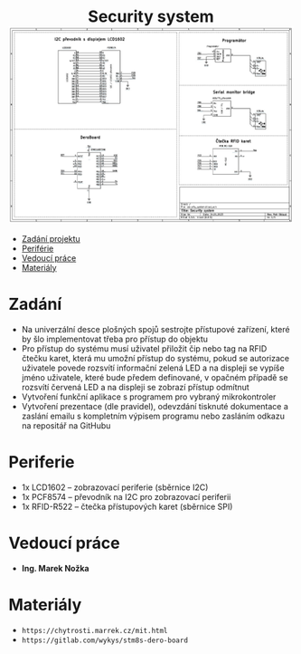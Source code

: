<!-- @format -->

<h1 align="center">
Security system

<img alt="schéma" src="dokumenty/schema.jpg" align = "center">
</h1>

- [Zadání projektu](#Zadani)
- [Periférie](#Periferie)
- [Vedoucí práce](#vedoucí-práce)
- [Materiály](#materiály)

# Zadání

- Na univerzální desce plošných spojů sestrojte přístupové zařízení, které by šlo implementovat třeba pro přístup do objektu
- Pro přístup do systému musí uživatel přiložit čip nebo tag na RFID čtečku karet, která mu umožní přístup do systému, pokud se autorizace uživatele povede rozsvítí informační zelená LED a na displeji se vypíše jméno uživatele, které bude předem definované, v opačném případě se rozsvítí červená LED a na displeji se zobrazí přístup odmítnut
- Vytvoření funkční aplikace s programem pro vybraný mikrokontroler
- Vytvoření prezentace (dle pravidel), odevzdání tisknuté dokumentace a zaslání emailu s kompletním výpisem programu nebo zasláním odkazu na repositář na GitHubu

# Periferie

- 1x LCD1602 – zobrazovací periferie (sběrnice I2C)
- 1x PCF8574 – převodník na I2C pro zobrazovací periferii
- 1x RFID-R522 – čtečka přístupových karet (sběrnice SPI)

# Vedoucí práce

- <b>Ing. Marek Nožka</b>

# Materiály

- `https://chytrosti.marrek.cz/mit.html`
- `https://gitlab.com/wykys/stm8s-dero-board`
